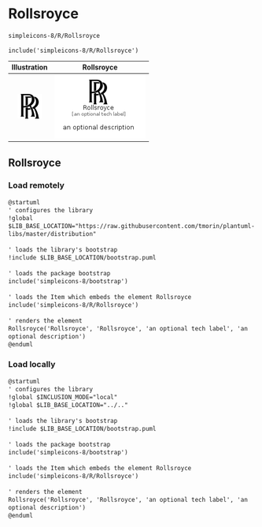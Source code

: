 # Rollsroyce


```text
simpleicons-8/R/Rollsroyce
```

```text
include('simpleicons-8/R/Rollsroyce')
```



| Illustration | Rollsroyce |
| :---: | :---: |
| ![illustration for Illustration](../../simpleicons-8/R/Rollsroyce.png) | ![illustration for Rollsroyce](../../simpleicons-8/R/Rollsroyce.Local.png) |




## Rollsroyce

### Load remotely
```plantuml
@startuml
' configures the library
!global $LIB_BASE_LOCATION="https://raw.githubusercontent.com/tmorin/plantuml-libs/master/distribution"

' loads the library's bootstrap
!include $LIB_BASE_LOCATION/bootstrap.puml

' loads the package bootstrap
include('simpleicons-8/bootstrap')

' loads the Item which embeds the element Rollsroyce
include('simpleicons-8/R/Rollsroyce')

' renders the element
Rollsroyce('Rollsroyce', 'Rollsroyce', 'an optional tech label', 'an optional description')
@enduml
```

### Load locally
```plantuml
@startuml
' configures the library
!global $INCLUSION_MODE="local"
!global $LIB_BASE_LOCATION="../.."

' loads the library's bootstrap
!include $LIB_BASE_LOCATION/bootstrap.puml

' loads the package bootstrap
include('simpleicons-8/bootstrap')

' loads the Item which embeds the element Rollsroyce
include('simpleicons-8/R/Rollsroyce')

' renders the element
Rollsroyce('Rollsroyce', 'Rollsroyce', 'an optional tech label', 'an optional description')
@enduml
```

